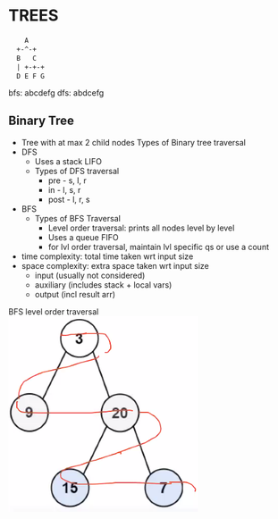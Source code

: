 # TREES
```
    A
  +-^-+
  B   C
  | +-+-+
  D E F G
```
bfs:
    abcdefg
dfs:
    abdcefg
## Binary Tree
 - Tree with at max 2 child nodes
Types of Binary tree traversal
 - DFS 
    - Uses a stack LIFO
    - Types of DFS traversal
      - pre - s, l, r
      - in - l, s, r
      - post - l, r, s
 - BFS
    - Types of BFS Traversal
       - Level order traversal: prints all nodes level by level
       - Uses a queue FIFO
       - for lvl order traversal, maintain lvl specific qs or use a count  
- time complexity: total time taken wrt input size
- space complexity: extra space taken wrt input size
    - input (usually not considered)
    - auxiliary (includes stack + local vars)
    - output (incl result arr)
     
     
BFS level order traversal
![formula](https://github.com/trohit/leetcode/blob/main/images/bfs_lvl_order.PNG)


       
